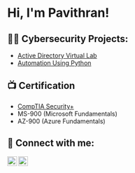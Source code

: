 <h1>Hi, I'm Pavithran! </h1>

<h2>👨‍💻 Cybersecurity Projects:</h2>

  - [Active Directory Virtual Lab](https://github.com/pavikotees/](https://github.com/PaviKotees/ActiveDirectoryLab))
  - [Automation Using Python](https://github.com/pavikotees/)
  
<h2>📺 Certification</h2>

- [CompTIA Security+](https://github.com/PaviKotees/pavikotees/blob/main/CompTIA%20Security%2B%20ce%20certificate.pdf)
- MS-900 (Microsoft Fundamentals)
- AZ-900 (Azure Fundamentals)


<h2> 🤳 Connect with me:</h2>


[<img align="left" alt="JoshMadakor | LinkedIn" width="22px" src="https://cdn.jsdelivr.net/npm/simple-icons@v3/icons/linkedin.svg" />][linkedin]
[<img align="left" alt="JoshMadakor | Instagram" width="22px" src="https://cdn.jsdelivr.net/npm/simple-icons@v3/icons/instagram.svg" />][instagram]

[instagram]: https://www.instagram.com/joshmadakor/
[linkedin]: https://www.linkedin.com/in/pavithran-kotees/

<!--
**joshmadakor1/joshmadakor1** is a ✨ _special_ ✨ repository because its `README.md` (this file) appears on your GitHub profile.

Here are some ideas to get you started:

- 🔭 I’m currently working on ...
- 🌱 I’m currently learning ...
- 👯 I’m looking to collaborate on ...
- 🤔 I’m looking for help with ...
- 💬 Ask me about ...
- 📫 How to reach me: ...
- 😄 Pronouns: ...
- ⚡ Fun fact: ...
-->
